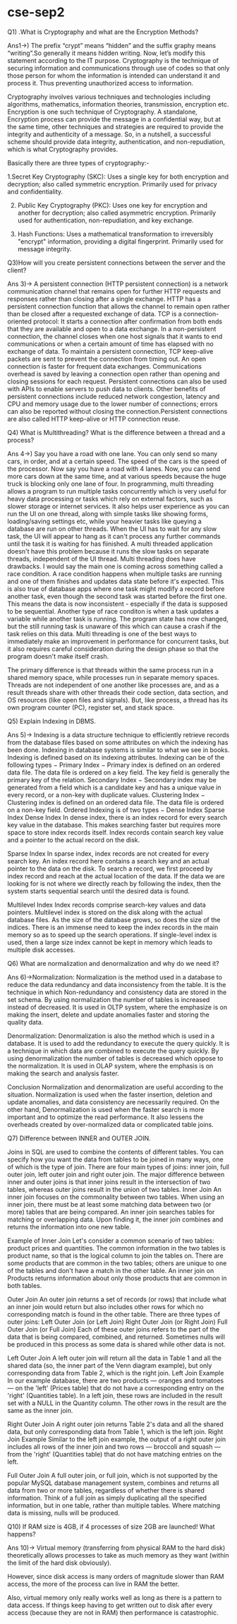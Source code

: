 # cse-sep2

Q1) .What is Cryptography and what are the Encryption Methods? 

Ans1→) The prefix “crypt” means “hidden” and the suffix graphy means “writing”.So generally it means hidden writing. Now, let’s modify this statement according to the IT purpose.
Cryptography  is the technique of securing information and communications through use of codes so that only those person for whom the information is intended can understand it and process it. Thus preventing unauthorized access to information.

Cryptography involves various techniques and technologies including algorithms, mathematics, information theories, transmission, encryption etc. Encryption is one such technique of Cryptography. A standalone, Encryption process can provide the message in a confidential way, but at the same time, other techniques and strategies are required to provide the integrity and authenticity of a message. So, in a nutshell, a successful scheme should provide data integrity, authentication, and non-repudiation, which is what Cryptography provides.

Basically there are three types of cryptography:-

 1.Secret Key Cryptography (SKC): Uses a single key for both encryption and decryption; also called symmetric encryption. Primarily used for privacy and confidentiality.

 2. Public Key Cryptography (PKC): Uses one key for encryption and another for decryption; also called asymmetric encryption. Primarily used for authentication, non-repudiation,       and key exchange.
 
 3. Hash Functions: Uses a mathematical transformation to irreversibly "encrypt" information, providing a digital fingerprint. Primarily used for message integrity.
 
  Q3)How will you create persistent connections between the server and the client? 

Ans 3)→ A persistent connection (HTTP persistent connection) is a network communication channel that remains open for further HTTP requests and responses rather than closing     after a single exchange.
HTTP has a persistent connection function that allows the channel to remain open rather than be closed after a requested exchange of data. TCP is a connection-oriented protocol: It starts a connection after confirmation from both ends that they are available and open to a data exchange. In a non-persistent connection, the channel closes when one host signals that it wants to end communications or when a certain amount of time has elapsed with no exchange of data. To maintain a persistent connection, TCP keep-alive packets are sent to prevent the connection from timing out.
 An open connection is faster for frequent data exchanges. Communications overhead is saved by leaving a connection open rather than opening and closing sessions for each request. Persistent connections can also be used with APIs to enable servers to push data to clients. Other benefits of persistent connections include reduced network congestion, latency and CPU and memory usage due to the lower number of connections; errors can also be reported without closing the connection.Persistent connections are also called HTTP keep-alive or HTTP connection reuse.
 
 Q4) What is Multithreading? What is the difference between a thread and a process?

Ans 4→)  Say you have a road with one lane. You can only send so many cars, in order, and at a certain speed. The speed of the cars is the speed of the processor.
Now say you have a road with 4 lanes. Now, you can send more cars down at the same time, and at various speeds because the huge truck is blocking only one lane of four.
In programming, multi threading allows a program to run multiple tasks concurrently which is very useful for heavy data processing or tasks which rely on external factors, such as slower storage or internet services. It also helps user experience as you can run the UI on one thread, along with simple tasks like showing forms, loading/saving settings etc, while your heavier tasks like queying a database are run on other threads.
When the UI has to wait for any slow task, the UI will appear to hang as it can't process any further commands until the task it is waiting for has fiinished. A multi threaded application doesn't have this problem because it runs the slow tasks on separate threads, independent of the UI thread.
Multi threading does have drawbacks. I would say the main one is coming across something called a race condition. A race condition happens when multiple tasks are running and one of them finishes and updates data state before it's expected. This is also true of database apps where one task might modify a record before another task, even though the second task was started before the first one. This means the data is now inconsistent - especially if the data is supposed to be sequential. Another type of race conditon is when a task updates a variable while another task is running. The program state has now changed, but the still running task is unaware of this which can cause a crash if the task relies on this data.
Multi threading is one of the best ways to immediately make an improvement in performance for concurrent tasks, but it also requires careful consideration during the design phase so that the program doesn't make itself crash.



The primary difference is that threads within the same process run in a shared memory space, while processes run in separate memory spaces.
Threads are not independent of one another like processes are, and as a result threads share with other threads their code section, data section, and OS resources (like open files and signals). But, like process, a thread has its own program counter (PC), register set, and stack space.

Q5) Explain Indexing in DBMS. 

Ans 5)→ Indexing is a data structure technique to efficiently retrieve records from the database files based on some attributes on which the indexing has been done. Indexing in database systems is similar to what we see in books.
Indexing is defined based on its indexing attributes. Indexing can be of the following types −
Primary Index − Primary index is defined on an ordered data file. The data file is ordered on a key field. The key field is generally the primary key of the relation.
Secondary Index − Secondary index may be generated from a field which is a candidate key and has a unique value in every record, or a non-key with duplicate values.
Clustering Index − Clustering index is defined on an ordered data file. The data file is ordered on a non-key field.
Ordered Indexing is of two types −
Dense Index
Sparse Index
Dense Index
In dense index, there is an index record for every search key value in the database. This makes searching faster but requires more space to store index records itself. Index records contain search key value and a pointer to the actual record on the disk.

Sparse Index
In sparse index, index records are not created for every search key. An index record here contains a search key and an actual pointer to the data on the disk. To search a record, we first proceed by index record and reach at the actual location of the data. If the data we are looking for is not where we directly reach by following the index, then the system starts sequential search until the desired data is found.

Multilevel Index
Index records comprise search-key values and data pointers. Multilevel index is stored on the disk along with the actual database files. As the size of the database grows, so does the size of the indices. There is an immense need to keep the index records in the main memory so as to speed up the search operations. If single-level index is used, then a large size index cannot be kept in memory which leads to multiple disk accesses.


Q6)  What are normalization and denormalization and why do we need it? 

Ans 6)->Normalization:
Normalization is the method used in a database to reduce the data redundancy and data inconsistency from the table. It is the technique in which Non-redundancy and consistency data are stored in the set schema. By using normalization the number of tables is increased instead of decreased. It is used in OLTP system, where the emphasize is on making the insert, delete and update anomalies faster and storing the quality data.
 
 
Denormalization:
Denormalization is also the method which is used in a database. It is used to add the redundancy to execute the query quickly. It is a technique in which data are combined to execute the query quickly. By using denormalization the number of tables is decreased which oppose to the normalization. It is used in OLAP system, where the emphasis is on making the search and analysis faster.
 
Conclusion
Normalization and denormalization are useful according to the situation. Normalization is used when the faster insertion, deletion and update anomalies, and data consistency are necessarily required. On the other hand, Denormalization is used when the faster search is more important and to optimize the read performance. It also lessens the overheads created by over-normalized data or complicated table joins.
 
 Q7) Difference between INNER and OUTER JOIN.

Joins in SQL are used to combine the contents of different tables. You can specify how you want the data from tables to be joined in many ways, one of which is the type of join. There are four main types of joins: inner join, full outer join, left outer join and right outer join.
The major difference between inner and outer joins is that inner joins result in the intersection of two tables, whereas outer joins result in the union of two tables.
Inner Join
An inner join focuses on the commonality between two tables. When using an inner join, there must be at least some matching data between two (or more) tables that are being compared. An inner join searches tables for matching or overlapping data. Upon finding it, the inner join combines and returns the information into one new table.
 
Example of Inner Join
Let's consider a common scenario of two tables: product prices and quantities. The common information in the two tables is product name, so that is the logical column to join the tables on. There are some products that are common in the two tables; others are unique to one of the tables and don't have a match in the other table.
An inner join on Products returns information about only those products that are common in both tables.

Outer Join
An outer join returns a set of records (or rows) that include what an inner join would return but also includes other rows for which no corresponding match is found in the other table.
There are three types of outer joins:
Left Outer Join (or Left Join)
Right Outer Join (or Right Join)
Full Outer Join (or Full Join)
Each of these outer joins refers to the part of the data that is being compared, combined, and returned. Sometimes nulls will be produced in this process as some data is shared while other data is not.

Left Outer Join
A left outer join will return all the data in Table 1 and all the shared data (so, the inner part of the Venn diagram example), but only corresponding data from Table 2, which is the right join.
Left Join Example
In our example database, there are two products — oranges and tomatoes — on the 'left' (Prices table) that do not have a corresponding entry on the 'right' (Quantities table). In a left join, these rows are included in the result set with a NULL in the Quantity column. The other rows in the result are the same as the inner join.
 
Right Outer Join
A right outer join returns Table 2's data and all the shared data, but only corresponding data from Table 1, which is the left join.
Right Join Example
Similar to the left join example, the output of a right outer join includes all rows of the inner join and two rows — broccoli and squash — from the 'right' (Quantities table) that do not have matching entries on the left.

Full Outer Join
A full outer join, or full join, which is not supported by the popular MySQL database management system, combines and returns all data from two or more tables, regardless of whether there is shared information. Think of a full join as simply duplicating all the specified information, but in one table, rather than multiple tables. Where matching data is missing, nulls will be produced.
 
 
 Q10) If RAM size is 4GB, if 4 processes of size 2GB are launched! What happens?

Ans 10)→ Virtual memory (transferring from physical RAM to the hard disk) theoretically allows processes to take as much memory as they want (within the limit of the hard disk obviously).

However, since disk access is many orders of magnitude slower than RAM access, the more of the process can live in RAM the better.

Also, virtual memory only really works well as long as there is a pattern to data access. If things keep having to get written out to disk after every access (because they are not in RAM) then performance is catastrophic.

 





